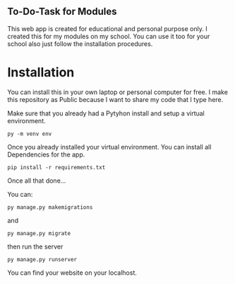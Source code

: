 ## To-Do-Task for Modules

This web app is created for educational and personal purpose only. I created this for my modules on my school. You can use it too for your school also just follow the installation procedures.

# Installation
You can install this in your own laptop or personal computer for free. I make this repository as Public because I want to share my code that I type here.

Make sure that you already had a Pytyhon install and setup a virtual environment.

```
py -m venv env
```

Once you already installed your virtual environment. You can install all Dependencies for the app.

```
pip install -r requirements.txt
```

Once all that done...

You can:
```
py manage.py makemigrations
```
and
```
py manage.py migrate
```
then run the server
```
py manage.py runserver
```

You can find your website on your localhost.

